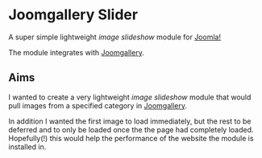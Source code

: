 # Joomgallery Slider

A super simple lightweight *image slideshow* module for [Joomla!](https://www.joomla.org/)

The module integrates with [Joomgallery](http://www.en.joomgallery.net/).

## Aims

I wanted to create a very lightweight *image slideshow* module that would pull images from a specified category in [Joomgallery](http://www.en.joomgallery.net/).

In addition I wanted the first image to load immediately, but the rest to be deferred and to only be loaded once the the page had completely loaded. Hopefully(!) this would help the performance of the website the module is installed in.
